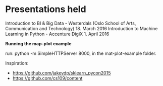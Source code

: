 # Presentations held 

Introduction to BI & Big Data - Westerdals (Oslo School of Arts, Communication and Technology) 18. March 2016
Introduction to Machine Learning in Python - Accenture DigiX 1. April 2016

**Running the map-plot example**

run: python -m SimpleHTTPServer 8000, in the mat-plot-example folder.

Inspiration:
- https://github.com/jakevdp/sklearn_pycon2015
- https://github.com/cs109/content
